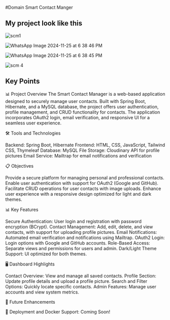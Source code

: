 #Domain Smart Contact Manger
## My project look like this
![scm1](https://github.com/user-attachments/assets/f7ece20f-f6d1-4474-9b33-57ea941c3e17)

![WhatsApp Image 2024-11-25 at 6 38 46 PM](https://github.com/user-attachments/assets/3e0d106b-d003-42bf-9d9e-7fce369daab8)

![WhatsApp Image 2024-11-25 at 6 38 45 PM](https://github.com/user-attachments/assets/52db2e34-1de1-4ff7-8e37-e5a6d8dba598)

![scm 4](https://github.com/user-attachments/assets/4bcdc25a-0b5b-4618-9533-4af7772a17f6)


## Key Points

📊 Project Overview
The Smart Contact Manager is a web-based application designed to securely manage user contacts. Built with Spring Boot, Hibernate, and a MySQL database, the project offers user authentication, profile management, and CRUD functionality for contacts. The application incorporates OAuth2 login, email verification, and responsive UI for a seamless user experience.

🛠️ Tools and Technologies

Backend: Spring Boot, Hibernate
Frontend: HTML, CSS, JavaScript, Tailwind CSS, Thymeleaf
Database: MySQL
File Storage: Cloudinary API for profile pictures
Email Service: Mailtrap for email notifications and verification

📋 Objectives

Provide a secure platform for managing personal and professional contacts.
Enable user authentication with support for OAuth2 (Google and GitHub).
Facilitate CRUD operations for user contacts with image uploads.
Enhance user experience with a responsive design optimized for light and dark themes.

📊 Key Features

Secure Authentication: User login and registration with password encryption (BCrypt).
Contact Management: Add, edit, delete, and view contacts, with support for uploading profile pictures.
Email Notifications: Automated email verification and notifications using Mailtrap.
OAuth2 Login: Login options with Google and GitHub accounts.
Role-Based Access: Separate views and permissions for users and admin.
Dark/Light Theme Support: UI optimized for both themes.

🖥️ Dashboard Highlights

Contact Overview: View and manage all saved contacts.
Profile Section: Update profile details and upload a profile picture.
Search and Filter Options: Quickly locate specific contacts.
Admin Features: Manage user accounts and view system metrics.

📝 Future Enhancements

🚀 Deployment and Docker Support: Coming Soon!

